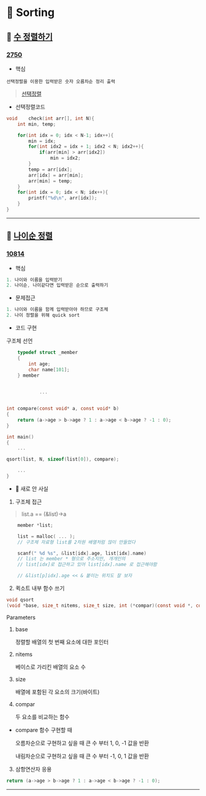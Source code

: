 # 📌 Sorting

## 📌 [수 정렬하기](https://www.acmicpc.net/problem/2750) 

### [2750]()

* 핵심
```
선택정렬을 이용한 입력받은 숫자 오름차순 정리 출력
```
> [선택정렬](https://github.com/Ejaeda/42_study/tree/master/C/%5BSorting_Algorithms_in_C%5D)
* 선택정렬코드
```.c
void    check(int arr[], int N){
    int min, temp;

    for(int idx = 0; idx < N-1; idx++){
        min = idx;
        for(int idx2 = idx + 1; idx2 < N; idx2++){
            if(arr[min] > arr[idx2])
                min = idx2;
        }
        temp = arr[idx];
        arr[idx] = arr[min];
        arr[min] = temp;
    }
    for(int idx = 0; idx < N; idx++){
        printf("%d\n", arr[idx]);
    }
}
```
-----

## 📌 [나이순 정렬](https://www.acmicpc.net/problem/10814) 

### [10814]()

- 핵심
```.c
1. 나이와 이름을 입력받기
2. 나이순, 나이같다면 입력받은 순으로 출력하기
```

- 문제접근
```.c
1. 나이와 이름을 함께 입력받아야 하므로 구조체
2. 나이 정렬을 위해 quick sort
```

- 코드 구현

구조체 선언
```.c
    typedef struct _member
    {
        int age;
        char name[101];
    } member

    
            ...
```

```.c

int compare(const void* a, const void* b)
{
    return (a->age > b->age ? 1 : a->age < b->age ? -1 : 0);
}

int main()
{
    ...

qsort(list, N, sizeof(list[0]), compare);

    ...
}
```
        

- 📌 새로 안 사실

1.  구조체 접근

> list.a == (&list)->a

```.c
    member *list;

    list = malloc( ... );
    // 구조체 자료형 list를 2차원 배열처럼 많이 만들었다

    scanf(" %d %s", &list[idx].age, list[idx].name)
    // list 는 member * 형으로 주소지만, 개개인의 
    // list[idx]로 접근하고 있어 list[idx].name 로 접근해야함

    // &list[p]idx].age << & 붙이는 위치도 잘 보자
```

2. 퀵소트 내부 함수 쓰기

```.c
void qsort
(void *base, size_t nitems, size_t size, int (*compar)(const void *, const void*))
```
Parameters

1. base

    정렬할 배열의 첫 번째 요소에 대한 포인터

2. nitems

    베이스로 가리킨 배열의 요소 수

3. size

    배열에 포함된 각 요소의 크기(바이트)

4. compar

    두 요소를 비교하는 함수


-   compare 함수 구현할 때

    오름차순으로 구현하고 싶을 때 큰 수 부터 1, 0, -1 값을 반환
    
    내림차순으로 구현하고 싶을 때 큰 수 부터 -1, 0, 1 값을 반환

3. 삼항연산자 응용

```.c
return (a->age > b->age ? 1 : a->age < b->age ? -1 : 0);
```
-----



